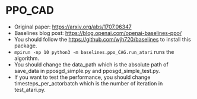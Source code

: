 # PPO_CAD

- Original paper: https://arxiv.org/abs/1707.06347
- Baselines blog post: https://blog.openai.com/openai-baselines-ppo/
- You should follow the https://github.com/wjh720/baselines to install this package.
- `mpirun -np 10 python3 -m baselines.ppo_CAG.run_atari` runs the algorithm.
- You should change the data_path which is the absolute path of save_data in pposgd_simple.py and pposgd_simple_test.py.
- If you want to test the performance, you should change timesteps_per_actorbatch which is the number of iteration in test_atari.py.
